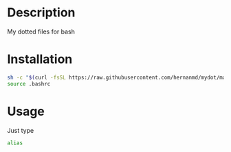 # Description

My dotted files for bash

# Installation

```bash
sh -c "$(curl -fsSL https://raw.githubusercontent.com/hernanmd/mydot/master/install.sh)"
source .bashrc
```

# Usage

Just type 

```bash
alias
```
